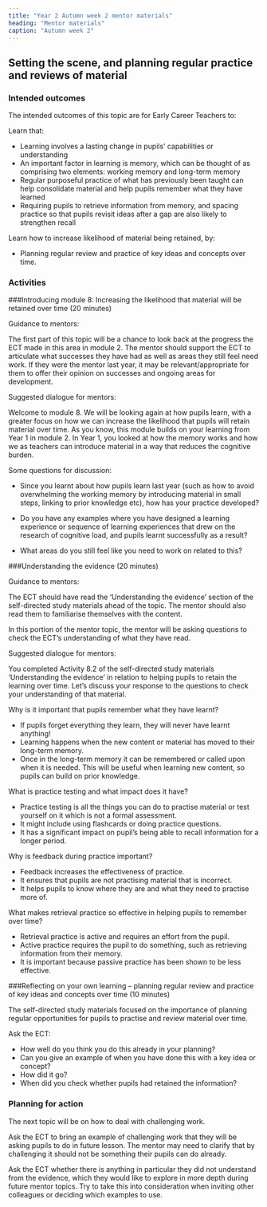 ```yaml
---
title: "Year 2 Autumn week 2 mentor materials"
heading: "Mentor materials"
caption: "Autumn week 2"
---
```



## Setting the scene, and planning regular practice and reviews of material

### Intended outcomes

The intended outcomes of this topic are for Early Career Teachers to:

Learn that:

- Learning involves a lasting change in pupils’ capabilities or understanding
- An important factor in learning is memory, which can be thought of as comprising two elements: working memory and long-term memory
- Regular purposeful practice of what has previously been taught can help consolidate material and help pupils remember what they have learned
- Requiring pupils to retrieve information from memory, and spacing practice so that pupils revisit ideas after a gap are also likely to strengthen recall

Learn how to increase likelihood of material being retained, by:

- Planning regular review and practice of key ideas and concepts over time.                                                                                                                                                                                                                                                                                                                                                                                                                                                                                                                                                                                                                                                                                                                                                                                                                                                                                                                                                                                                                                                                                                                                                                                                                                                                                                                                                                                     

### Activities

###Introducing module 8: Increasing the likelihood that material will be retained over time (20 minutes)

Guidance to mentors:

The first part of this topic will be a chance to look back at the progress the ECT made in this area in module 2.
The mentor should support the ECT to articulate what successes they have had as well as areas they still feel need work. If they were the mentor last year, it may be relevant/appropriate for them to offer their opinion on successes and ongoing areas for development.

Suggested dialogue for mentors:

Welcome to module 8. We will be looking again at how pupils learn, with a greater focus on how we can increase the likelihood that pupils will retain material over time. As you know, this module builds on your learning from Year 1 in module 2. In Year 1, you looked at how the memory works and how we as teachers can introduce material in a way that reduces the cognitive burden.

Some questions for discussion:

- Since you learnt about how pupils learn last year (such as how to avoid overwhelming the working memory by introducing material in small steps, linking to prior knowledge etc), how has your practice developed?

- Do you have any examples where you have designed a learning experience or sequence of learning experiences that drew on the research of cognitive load, and pupils learnt successfully as a result?
- What areas do you still feel like you need to work on related to this?
                                                                                                                                                                                                                                                                                                                                                                                                                                                                                                                                                                                                                                                                                     
###Understanding the evidence (20 minutes)

Guidance to mentors:

The ECT should have read the ‘Understanding the evidence’ section of the self-directed study materials ahead of the topic. The mentor should also read them to familiarise themselves with the content.

In this portion of the mentor topic, the mentor will be asking questions to check the ECT’s understanding of what they have read.

Suggested dialogue for mentors: 

You completed Activity 8.2 of the self-directed study materials ‘Understanding the evidence’ in relation to helping pupils to retain the learning over time. Let’s discuss your response to the questions to check your understanding of that material. 

Why is it important that pupils remember what they have learnt?

- If pupils forget everything they learn, they will never have learnt anything!
- Learning happens when the new content or material has moved to their long-term memory. 
- Once in the long-term memory it can be remembered or called upon when it is needed. This will be useful when learning new content, so pupils can build on prior knowledge.

What is practice testing and what impact does it have?

- Practice testing is all the things you can do to practise material or test yourself on it which is not a formal assessment.
- It might include using flashcards or doing practice questions.
- It has a significant impact on pupil’s being able to recall information for a longer period.

Why is feedback during practice important?

- Feedback increases the effectiveness of practice.
- It ensures that pupils are not practising material that is incorrect.
- It helps pupils to know where they are and what they need to practise more of.

What makes retrieval practice so effective in helping pupils to remember over time?

- Retrieval practice is active and requires an effort from the pupil.
- Active practice requires the pupil to do something, such as retrieving information from their memory.
- It is important because passive practice has been shown to be less effective.

###Reflecting on your own learning – planning regular review and practice of key ideas and concepts over time (10 minutes)

The self-directed study materials focused on the importance of planning regular opportunities for pupils to practise and review material over time.

Ask the ECT:

- How well do you think you do this already in your planning?
- Can you give an example of when you have done this with a key idea or concept?
- How did it go?
- When did you check whether pupils had retained the information?
                                                                                                                                                                                                                                                                                                                                                                                                                                                                                                                                                                                                                                                                                                                                                                                                                                                                                                                                                                                                                                                                                                                                                                                                                                                                                                                                                                                                                                                                                                                                        

### Planning for action

The next topic will be on how to deal with challenging work. 

Ask the ECT to bring an example of challenging work that they will be asking pupils to do in future lesson. The mentor may need to clarify that by challenging it should not be something their pupils can do already.

Ask the ECT whether there is anything in particular they did not understand from the evidence, which they would like to explore in more depth during future mentor topics. Try to take this into consideration when inviting other colleagues or deciding which examples to use.                                                                                                                                                                                                                                                                                                                                                                                                                                                                                                                                                                                                                                                                                                                                                                                                                                                                                                                                                                                                                                                                                                                                                                                                                                                                                                                                                                                                                                                                                                                                                                                                                

